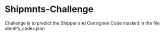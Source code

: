 # Shipmnts-Challenge
Challenge is to predict the Shipper and Consignee Code masked in the file identify_codes.json
